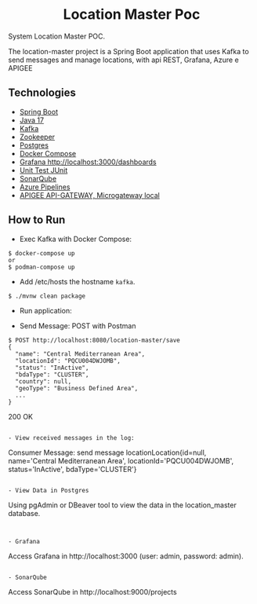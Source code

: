 <h1 align="center">
  Location Master Poc 
</h1>

System Location Master POC. 

The location-master project is a Spring Boot application that uses Kafka to send messages and manage locations, with api REST, Grafana, Azure e APIGEE

## Technologies
 
- [Spring Boot](https://spring.io/projects/spring-boot)
- [Java 17](https://docs.spring.io/spring-framework/reference/web/webmvc.html)
- [Kafka](https://docs.spring.io/spring-kafka/reference/html/)
- [Zookeeper](https://kafka.apache.org)
- [Postgres](..)
- [Docker Compose](https://docs.docker.com/compose/)
- [Grafana http://localhost:3000/dashboards](http://localhost:3000/dashboards)
- [Unit Test JUnit ](https://kafka.apache.org)
- [SonarQube ](http://localhost:9000/projects)
- [Azure Pipelines](https://kafka.apache.org)
- [APIGEE API-GATEWAY, Microgateway local](...)
## How to Run

- Exec  Kafka with  Docker Compose:
```
$ docker-compose up
or
$ podman-compose up
```

- Add /etc/hosts the hostname `kafka`.
```
$ ./mvnw clean package
```
- Run application:

- Send Message: POST with Postman 
```
$ POST http://localhost:8080/location-master/save
{
  "name": "Central Mediterranean Area",
  "locationId": "PQCU004DWJOMB",
  "status": "InActive",
  "bdaType": "CLUSTER",
  "country": null,
  "geoType": "Business Defined Area",
  ...
}
```

200 OK
```

- View received messages in the log:
```
Consumer Message: send message locationLocation{id=null, name='Central Mediterranean Area', locationId='PQCU004DWJOMB', status='InActive', bdaType='CLUSTER'}

```

- View Data in Postgres
```
Using pgAdmin or DBeaver tool to view the data in the location_master database.
```


- Grafana
```
Access  Grafana in http://localhost:3000 (user: admin, password: admin).
```

- SonarQube
```
Access SonarQube in http://localhost:9000/projects

